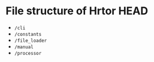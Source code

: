 # File structure of Hrtor HEAD

- `/cli`
- `/constants`
- `/file_loader`
- `/manual`
- `/processor`
